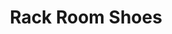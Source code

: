 ---
title: "Rack Room Shoes"
url: /rehoboth-beach/rack-room-shoes-midway-outlet-drive/
shop: Schuhe
---